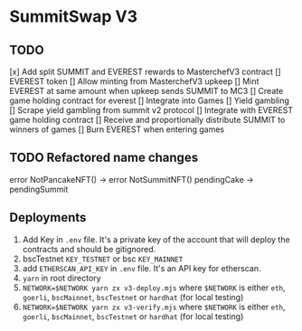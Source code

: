 # SummitSwap V3

## TODO
[x] Add split SUMMIT and EVEREST rewards to MasterchefV3 contract
[] EVEREST token
  [] Allow minting from MasterchefV3 upkeep
  [] Mint EVEREST at same amount when upkeep sends SUMMIT to MC3
  [] Create game holding contract for everest
  [] Integrate into Games
[] Yield gambling
  [] Scrape yield gambling from summit v2 protocol
  [] Integrate with EVEREST game holding contract
  [] Receive and proportionally distribute SUMMIT to winners of games
  [] Burn EVEREST when entering games


## TODO Refactored name changes
error NotPancakeNFT() -> error NotSummitNFT()
pendingCake -> pendingSummit


## Deployments

1. Add Key in `.env` file. It's a private key of the account that will deploy the contracts and should be gitignored.
2. bscTestnet `KEY_TESTNET` or bsc `KEY_MAINNET`
3. add `ETHERSCAN_API_KEY` in `.env` file. It's an API key for etherscan.
4. `yarn` in root directory
5. `NETWORK=$NETWORK yarn zx v3-deploy.mjs` where `$NETWORK` is either `eth`, `goerli`, `bscMainnet`, `bscTestnet` or `hardhat` (for local testing)
6. `NETWORK=$NETWORK yarn zx v3-verify.mjs` where `$NETWORK` is either `eth`, `goerli`, `bscMainnet`, `bscTestnet` or `hardhat` (for local testing)